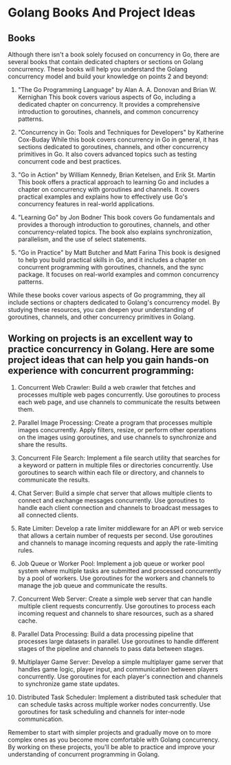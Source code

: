 # Golang Books And Project Ideas

## Books
Although there isn't a book solely focused on concurrency in Go, there are several books that contain dedicated chapters or sections on Golang concurrency. These books will help you understand the Golang concurrency model and build your knowledge on points 2 and beyond:

1. "The Go Programming Language" by Alan A. A. Donovan and Brian W. Kernighan
This book covers various aspects of Go, including a dedicated chapter on concurrency. It provides a comprehensive introduction to goroutines, channels, and common concurrency patterns.

2. "Concurrency in Go: Tools and Techniques for Developers" by Katherine Cox-Buday
While this book covers concurrency in Go in general, it has sections dedicated to goroutines, channels, and other concurrency primitives in Go. It also covers advanced topics such as testing concurrent code and best practices.

3. "Go in Action" by William Kennedy, Brian Ketelsen, and Erik St. Martin
This book offers a practical approach to learning Go and includes a chapter on concurrency with goroutines and channels. It covers practical examples and explains how to effectively use Go's concurrency features in real-world applications.

4. "Learning Go" by Jon Bodner
This book covers Go fundamentals and provides a thorough introduction to goroutines, channels, and other concurrency-related topics. The book also explains synchronization, parallelism, and the use of select statements.

6. "Go in Practice" by Matt Butcher and Matt Farina
This book is designed to help you build practical skills in Go, and it includes a chapter on concurrent programming with goroutines, channels, and the sync package. It focuses on real-world examples and common concurrency patterns.

While these books cover various aspects of Go programming, they all include sections or chapters dedicated to Golang's concurrency model. By studying these resources, you can deepen your understanding of goroutines, channels, and other concurrency primitives in Golang.

## Working on projects is an excellent way to practice concurrency in Golang. Here are some project ideas that can help you gain hands-on experience with concurrent programming:

1. Concurrent Web Crawler:
Build a web crawler that fetches and processes multiple web pages concurrently. Use goroutines to process each web page, and use channels to communicate the results between them.

2. Parallel Image Processing:
Create a program that processes multiple images concurrently. Apply filters, resize, or perform other operations on the images using goroutines, and use channels to synchronize and share the results.

3. Concurrent File Search:
Implement a file search utility that searches for a keyword or pattern in multiple files or directories concurrently. Use goroutines to search within each file or directory, and channels to communicate the results.

4. Chat Server:
Build a simple chat server that allows multiple clients to connect and exchange messages concurrently. Use goroutines to handle each client connection and channels to broadcast messages to all connected clients.

5. Rate Limiter:
Develop a rate limiter middleware for an API or web service that allows a certain number of requests per second. Use goroutines and channels to manage incoming requests and apply the rate-limiting rules.

6. Job Queue or Worker Pool:
Implement a job queue or worker pool system where multiple tasks are submitted and processed concurrently by a pool of workers. Use goroutines for the workers and channels to manage the job queue and communicate the results.

7. Concurrent Web Server:
Create a simple web server that can handle multiple client requests concurrently. Use goroutines to process each incoming request and channels to share resources, such as a shared cache.

8. Parallel Data Processing:
Build a data processing pipeline that processes large datasets in parallel. Use goroutines to handle different stages of the pipeline and channels to pass data between stages.

9. Multiplayer Game Server:
Develop a simple multiplayer game server that handles game logic, player input, and communication between players concurrently. Use goroutines for each player's connection and channels to synchronize game state updates.

10. Distributed Task Scheduler:
Implement a distributed task scheduler that can schedule tasks across multiple worker nodes concurrently. Use goroutines for task scheduling and channels for inter-node communication.

Remember to start with simpler projects and gradually move on to more complex ones as you become more comfortable with Golang concurrency. By working on these projects, you'll be able to practice and improve your understanding of concurrent programming in Golang.

